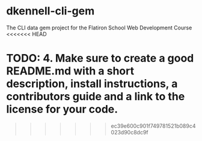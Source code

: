 # dkennell-cli-gem
The CLI data gem project for the Flatiron School Web Development Course
<<<<<<< HEAD

TODO: 4. Make sure to create a good README.md with a short description, install instructions, a contributors guide and a link to the license for your code.
=======
>>>>>>> ec39e600c901f749781521b089c4023d90c8dc9f
